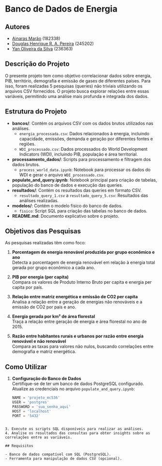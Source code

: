 # Banco de Dados de Energia

## Autores
- [Ainaras Marão](https://github.com/MaraoLT)  (182338)
- [Douglas Henrique R. A. Pereira](https://github.com/Dourialp)  (245202)
- [Yan Oliveira da Silva](https://github.com/Cl4nyz)  (236363)

## Descrição do Projeto

O presente projeto tem como objetivo correlacionar dados sobre energia, PIB, território, demografia e emissão de gases de diferentes países. Para isso, foram realizadas 5 pesquisas (queries) não triviais utilizando os arquivos CSV fornecidos. O projeto busca explorar relações entre essas variáveis, permitindo uma análise mais profunda e integrada dos dados.

## Estrutura do Projeto

- **bancos/**: Contém os arquivos CSV com os dados brutos utilizados nas análises.
  - `energia_processada.csv`: Dados relacionados à energia, incluindo capacidade, emissões, demanda e geração por diferentes fontes e regiões.
  - `WDI_processado.csv`: Dados processados do World Development Indicators (WDI), incluindo PIB, população e área territorial.
- **processamento_dados/**: Scripts para processamento e filtragem dos dados brutos.
  - `process_world_data.ipynb`: Notebook para processar os dados do WDI e gerar o arquivo `WDI_processado.csv`.
- **populate_and_query.ipynb**: Notebook principal para criação de tabelas, população do banco de dados e execução das queries.
- **resultados/**: Contém os resultados das queries em formato CSV.
  - `resultado_query_1.csv` a `resultado_query_5.csv`: Resultados das análises realizadas.
- **modelos/**: Contém o modelo físico do banco de dados.
  - `fisico`: Script SQL para criação das tabelas no banco de dados.
- **README.md**: Documento explicativo sobre o projeto.

## Objetivos das Pesquisas

As pesquisas realizadas têm como foco:

1. **Porcentagem de energia renovável produzida por grupo econômico e ano**  
   Detecta a porcentagem de energia renovável em relação à energia total gerada por grupo econômico a cada ano.

2. **PIB por energia (per capita)**  
   Compara os valores de Produto Interno Bruto per capita e energia per capita por país.

3. **Relação entre matriz energética e emissão de CO2 per capita**  
   Analisa a relação entre a geração de energias não renováveis e a emissão de CO2 por país e ano.

4. **Energia gerada por km² de área florestal**  
   Traça a relação entre geração de energia e área florestal no ano de 2015.

5. **Razão entre habitantes rurais e urbanos por razão entre energia renovável e não renovável**  
   Compara as taxas para valores não nulos, buscando correlações entre demografia e matriz energética.

## Como Utilizar

1. **Configuração do Banco de Dados**  
   Certifique-se de ter um banco de dados PostgreSQL configurado. Atualize as credenciais no arquivo `populate_and_query.ipynb`:
   ```python
   NAME = 'projeto_mc536'
   USER = 'postgres'
   PASSWORD = 'sua_senha_aqui'
   HOST = 'localhost'
   PORT = '5432'
```

3. Execute os scripts SQL disponíveis para realizar as análises.
4. Analise os resultados das consultas para obter insights sobre as correlações entre as variáveis.

## Requisitos

- Banco de dados compatível com SQL (PostgreSQL).
- Ferramenta para manipulação de dados CSV (opcional).

